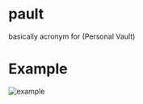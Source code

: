 # pault
basically acronym for (Personal Vault)

# Example  
![example](https://github.com/melvnl/pault/assets/63998835/449c72ba-87e4-4075-861c-c69e9459495c)
